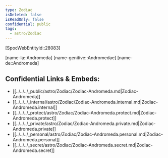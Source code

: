 ```yaml
---
type: Zodiac
isDeleted: false
isReadOnly: false
confidential: public
tags:
  - astro/Zodiac
---
```

[SpocWebEntityId::28083]



[name-la::Andromeda]
[name-genitive::Andromedae]
[name-de::Andromeda]


## Confidential Links & Embeds: 
- [[../../../_public/astro/Zodiac/Zodiac-Andromeda.md|Zodiac-Andromeda]] 
- [[../../../_internal/astro/Zodiac/Zodiac-Andromeda.internal.md|Zodiac-Andromeda.internal]] 
- [[../../../_protect/astro/Zodiac/Zodiac-Andromeda.protect.md|Zodiac-Andromeda.protect]] 
- [[../../../_private/astro/Zodiac/Zodiac-Andromeda.private.md|Zodiac-Andromeda.private]] 
- [[../../../_personal/astro/Zodiac/Zodiac-Andromeda.personal.md|Zodiac-Andromeda.personal]] 
- [[../../../_secret/astro/Zodiac/Zodiac-Andromeda.secret.md|Zodiac-Andromeda.secret]] 
